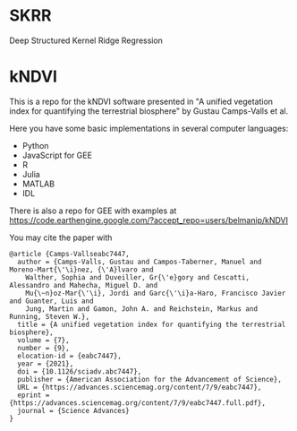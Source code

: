 # SKRR
Deep Structured Kernel Ridge Regression

# kNDVI
This is a repo for the kNDVI software presented in "A unified vegetation index for quantifying the terrestrial biosphere" by Gustau Camps-Valls et al.

Here you have some basic implementations in several computer languages:

- Python
- JavaScript for GEE
- R
- Julia
- MATLAB
- IDL

There is also a repo for GEE with examples at https://code.earthengine.google.com/?accept_repo=users/belmanip/kNDVI

You may cite the paper with
```
@article {Camps-Vallseabc7447,
  author = {Camps-Valls, Gustau and Campos-Taberner, Manuel and Moreno-Mart{\'\i}nez, {\'A}lvaro and
    Walther, Sophia and Duveiller, Gr{\'e}gory and Cescatti, Alessandro and Mahecha, Miguel D. and
    Mu{\~n}oz-Mar{\'\i}, Jordi and Garc{\'\i}a-Haro, Francisco Javier and Guanter, Luis and
    Jung, Martin and Gamon, John A. and Reichstein, Markus and Running, Steven W.},
  title = {A unified vegetation index for quantifying the terrestrial biosphere},
  volume = {7},
  number = {9},
  elocation-id = {eabc7447},
  year = {2021},
  doi = {10.1126/sciadv.abc7447},
  publisher = {American Association for the Advancement of Science},
  URL = {https://advances.sciencemag.org/content/7/9/eabc7447},
  eprint = {https://advances.sciencemag.org/content/7/9/eabc7447.full.pdf},
  journal = {Science Advances}
}
```
